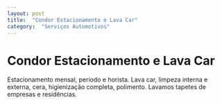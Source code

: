 ```yaml
---
layout: post
title:  "Condor Estacionamento e Lava Car"
category:  "Serviços Automotivos"
---
```


# Condor Estacionamento e Lava Car

Estacionamento mensal, período e horista. Lava car, limpeza interna e externa, cera, higienização completa, polimento. Lavamos tapetes de empresas e residências. 
